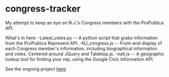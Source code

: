 # congress-tracker
My attempt to keep an eye on N.J.'s Congress members with the ProPublica API.

What's in here:
-Latest_votes.py -- A python script that grabs information from the ProPublica Represent API. 
-NJ_congress.js -- Front-end display of each Congress member's information, including biographical information and votes. Centered around JQuery and Tabletop.js.
-natl.js -- A geographic lookup tool for finding your rep, using the Google Civic Information API.

See the ongoing project [here](http://www.nj.com/opinion/index.ssf/2017/05/are_your_interests_being_served_in_congress_use_this_tool_to_keep_track.html).
